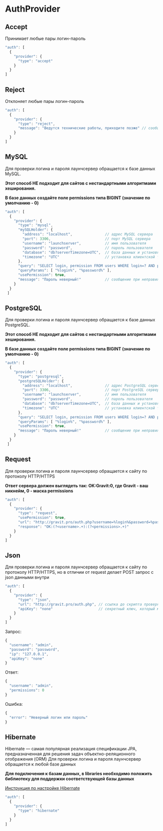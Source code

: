 # AuthProvider

## Accept

Принимает любые пары логин-пароль

```javascript
"auth": [
  {
    "provider": {
      "type": "accept"
    }
  }
]
```

## Reject

Отклоняет любые пары логин-пароль

```javascript
"auth": [
  {
    "provider": {
      "type": "reject",
      "message": "Ведутся технические работы, приходите позже" // сообщение при авторизации
    }
  }
]
```

## MySQL

Для проверки логина и пароля лаунчсервер обращается к базе данных MySQL. 

**Этот способ НЕ подходит для сайтов с нестандартными алгоритмами хеширования.** 

**В базе данных создайте поле permissions типа BIGINT \(значение по умолчанию - 0\)**

```javascript
"auth": [
  {
    "provider": {
      "type": "mysql",
      "mySQLHolder": {
        "address": "localhost",               // адрес MySQL сервера
        "port": 3306,                         // порт MySQL сервера
        "username": "launchserver",           // имя пользователя
        "password": "password",               // пароль пользователя
        "database": "db?serverTimezone=UTC",  // база данных и установка серверной таймзоны
        "timezone": "UTC"                     // установка клиентской таймзоны
      },
      "query": "SELECT login, permission FROM users WHERE login=? AND password=MD5(?) LIMIT 1", // sql запрос
      "queryParams": [ "%login%", "%password%" ],                                               // параметры sql запроса
      "usePermission": true,
      "message": "Пароль неверный!"           // сообщение при неправильном пароле
    }
  }
 ]
```

## PostgreSQL

Для проверки логина и пароля лаунчсервер обращается к базе данных PostgreSQL.

**Этот способ НЕ подходит для сайтов с нестандартными алгоритмами хеширования.**

**В базе данных создайте поле permissions типа BIGINT \(значение по умолчанию - 0\)**

```javascript
"auth": [
  {
    "provider": {
      "type": "postgresql",
      "postgreSQLHolder": {
        "address": "localhost",               // адрес PostgreSQL сервера
        "port": 3306,                         // порт PostgreSQL сервера
        "username": "launchserver",           // имя пользователя
        "password": "password",               // пароль пользователя
        "database": "db?serverTimezone=UTC",  // база данных и установка серверной таймзоны
        "timezone": "UTC"                     // установка клиентской таймзоны
      },
      "query": "SELECT login, permission FROM users WHERE login=? AND password=MD5(?) LIMIT 1", // sql запрос
      "queryParams": [ "%login%", "%password%" ],                                               // параметры sql запроса
      "usePermission": true,
      "message": "Пароль неверный!"           // сообщение при неправильном пароле
    }
  }
 ]
```

## Request

Для проверки логина и пароля лаунчсервер обращается к сайту по протоколу HTTP/HTTPS 

**Ответ сервера должен выглядеть так: OK:Gravit:0, где Gravit - ваш никнейм, 0 - маска permissions**

```javascript
"auth": [
  {
    "provider": {
      "type": "request",
      "usePermission": true,
      "url": "http://gravit.pro/auth.php?username=%login%&password=%password%&ip=%ip%",
      "response": "OK:(?<username>.+):(?<permissions>.+)"
    }
  }
]
```

## Json

Для проверки логина и пароля лаунчсервер обращается к сайту по протоколу HTTP/HTTPS, но в отличии от request делает POST запрос с json данными внутри

```javascript
"auth": [
  {
    "provider": {
      "type": "json",
      "url": "http://gravit.pro/auth.php", // ссылка до скрипта проверки логина-пароля
      "apiKey": "none"                     // секретный ключ, который может проверятся в скрипте, для безопасности
    }
  }
]
```

Запрос:

```javascript
{
  "username": "admin",
  "password": "password",
  "ip": "127.0.0.1",
  "apiKey": "none"
}
```

Ответ:

```javascript
{
  "username": "admin",
  "permissions": 0
}
```

Ошибка:

```javascript
{
  "error": "Неверный логин или пароль"
}
```

## Hibernate

Hibernate — самая популярная реализация спецификации JPA, предназначенная для решения задач объектно-реляционного отображения \(ORM\) Для проверки логина и пароля лаунчсервер обращается к любой базе данных 

**Для подключения к базам данных, в libraries необходимо положить библиотеку для поддержки соответствующей базы данных** 

[Инструкция по настройке Hibernate](hibernate.md)

```javascript
"auth": [
  {
    "provider": {
      "type": "hibernate"
    }
  }
]
```

